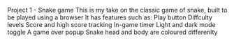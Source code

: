 Project 1 - Snake game
This is my take on the classic game of snake, built to be played using a browser
It has features such as:
Play button
Diffculty levels
Score and high score tracking
In-game timer
Light and dark mode toggle
A game over popup
Snake head and body are coloured differenlty 